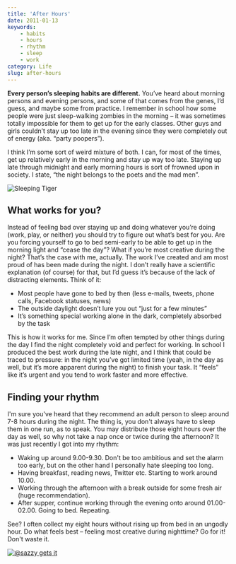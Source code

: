 ```yaml
---
title: 'After Hours'
date: 2011-01-13
keywords:
    - habits
    - hours
    - rhythm
    - sleep
    - work
category: Life
slug: after-hours
---
```


**Every person’s sleeping habits are different.** You’ve heard about morning persons and evening
persons, and some of that comes from the genes, I’d guess, and maybe some from practice. I remember
in school how some people were just sleep-walking zombies in the morning – it was sometimes totally
impossible for them to get up for the early classes. Other guys and girls couldn’t stay up too late
in the evening since they were completely out of energy (aka. “party poopers”).

I think I’m some sort of weird mixture of both. I can, for most of the times, get up relatively
early in the morning and stay up way too late. Staying up late through midnight and early morning
hours is sort of frowned upon in society. I state, “the night belongs to the poets and the mad men”.

![Sleeping Tiger](http://farm5.static.flickr.com/4081/4940804155_1206073498_b.jpg "Sleeping Tiger")

## What works for you?

Instead of feeling bad over staying up and doing whatever you’re doing (work, play, or neither) you
should try to figure out what’s best for you. Are you forcing yourself to go to bed semi-early to be
able to get up in the morning light and “cease the day”? What if you’re most creative during the
night? That’s the case with me, actually. The work I’ve created and am most proud of has been made
during the night. I don’t really have a scientific explanation (of course) for that, but I’d guess
it’s because of the lack of distracting elements. Think of it:

- Most people have gone to bed by then (less e-mails, tweets, phone calls, Facebook statuses, news)
- The outside daylight doesn’t lure you out “just for a few minutes”
- It’s something special working alone in the dark, completely absorbed by the task

This is how it works for me. Since I’m often tempted by other things during the day I find the night
completely void and perfect for working. In school I produced the best work during the late night,
and I think that could be traced to pressure: in the night you’ve got limited time (yeah, in the day
as well, but it’s more apparent during the night) to finish your task. It “feels” like it’s urgent
and you tend to work faster and more effective.

## Finding your rhythm

I'm sure you've heard that they recommend an adult person to sleep around 7-8 hours during the
night. The thing is, you don't always have to sleep them in one run, as to speak. You may distribute
those eight hours over the day as well, so why not take a nap once or twice during the afternoon? It
was just recently I got into my rhythm:

- Waking up around 9.00-9.30. Don't be too ambitious and set the alarm too early, but on the other
  hand I personally hate sleeping too long.
- Having breakfast, reading news, Twitter etc. Starting to work around 10.00.
- Working through the afternoon with a break outside for some fresh air (huge recommendation).
- After supper, continue working through the evening onto around 01.00-02.00. Going to bed.
  Repeating.

See? I often collect my eight hours without rising up from bed in an ungodly hour. Do what feels
best – feeling most creative during nighttime? Go for it! Don't waste it.

[![](http://f.cl.ly/items/0o0L2w3w2O2u2e1G3Q1g/Skärmavbild%202011-01-14%20kl.%2002.03.40.png "@sazzy gets it")](https://twitter.com/sazzy/status/25702746690686977)
